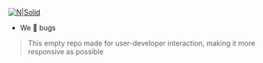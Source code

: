 
[![N|Solid](https://codethreat.com/images/Codethreat-Logo-kucuk-logo-p-500.png)](https://codethreat.com)


- We 💚 bugs
 
> This empty repo made for user-developer interaction, making it more responsive as possible



